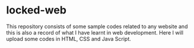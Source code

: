 # locked-web
This repository consists of some sample codes related to any website and this is also a record of what I have learnt in web development. Here I will upload some codes in HTML, CSS and Java Script.
